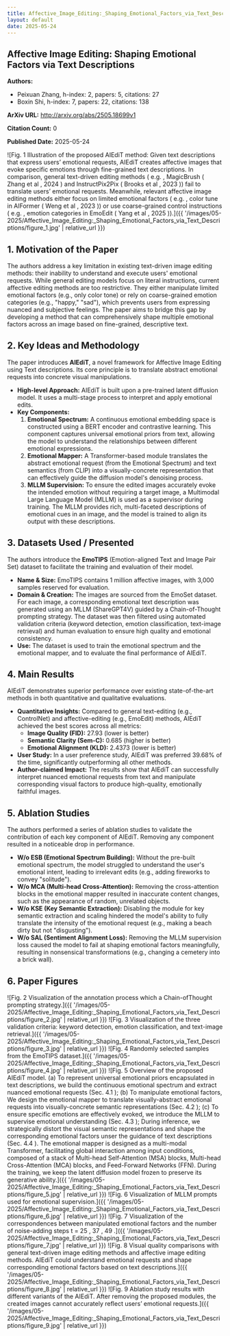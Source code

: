 ```yaml
---
title: Affective_Image_Editing:_Shaping_Emotional_Factors_via_Text_Descriptions
layout: default
date: 2025-05-24
---
```

## Affective Image Editing: Shaping Emotional Factors via Text Descriptions
**Authors:**
- Peixuan Zhang, h-index: 2, papers: 5, citations: 27
- Boxin Shi, h-index: 7, papers: 22, citations: 138

**ArXiv URL:** http://arxiv.org/abs/2505.18699v1

**Citation Count:** 0

**Published Date:** 2025-05-24

![Fig. 1 Illustration of the proposed AIEdiT method: Given text descriptions that express users’ emotional requests, AIEdiT creates affective images that evoke specific emotions through fine-grained text descriptions. In comparison, general text-driven editing methods ( e.g. , MagicBrush ( Zhang et al , 2024 ) and InstructPix2Pix ( Brooks et al , 2023 )) fail to translate users’ emotional requests. Meanwhile, relevant affective image editing methods either focus on limited emotional factors ( e.g. , color tune in AIFormer ( Weng et al , 2023 )) or use coarse-grained control instructions ( e.g. , emotion categories in EmoEdit ( Yang et al , 2025 )).]({{ '/images/05-2025/Affective_Image_Editing:_Shaping_Emotional_Factors_via_Text_Descriptions/figure_1.jpg' | relative_url }})
## 1. Motivation of the Paper
The authors address a key limitation in existing text-driven image editing methods: their inability to understand and execute users' emotional requests. While general editing models focus on literal instructions, current affective editing methods are too restrictive. They either manipulate limited emotional factors (e.g., only color tone) or rely on coarse-grained emotion categories (e.g., "happy," "sad"), which prevents users from expressing nuanced and subjective feelings. The paper aims to bridge this gap by developing a method that can comprehensively shape multiple emotional factors across an image based on fine-grained, descriptive text.

## 2. Key Ideas and Methodology
The paper introduces **AIEdiT**, a novel framework for Affective Image Editing using Text descriptions. Its core principle is to translate abstract emotional requests into concrete visual manipulations.

- **High-level Approach:** AIEdiT is built upon a pre-trained latent diffusion model. It uses a multi-stage process to interpret and apply emotional edits.
- **Key Components:**
    1.  **Emotional Spectrum:** A continuous emotional embedding space is constructed using a BERT encoder and contrastive learning. This component captures universal emotional priors from text, allowing the model to understand the relationships between different emotional expressions.
    2.  **Emotional Mapper:** A Transformer-based module translates the abstract emotional request (from the Emotional Spectrum) and text semantics (from CLIP) into a visually-concrete representation that can effectively guide the diffusion model's denoising process.
    3.  **MLLM Supervision:** To ensure the edited images accurately evoke the intended emotion without requiring a target image, a Multimodal Large Language Model (MLLM) is used as a supervisor during training. The MLLM provides rich, multi-faceted descriptions of emotional cues in an image, and the model is trained to align its output with these descriptions.

## 3. Datasets Used / Presented
The authors introduce the **EmoTIPS** (Emotion-aligned Text and Image Pair Set) dataset to facilitate the training and evaluation of their model.

- **Name & Size:** EmoTIPS contains 1 million affective images, with 3,000 samples reserved for evaluation.
- **Domain & Creation:** The images are sourced from the EmoSet dataset. For each image, a corresponding emotional text description was generated using an MLLM (ShareGPT4V) guided by a Chain-of-Thought prompting strategy. The dataset was then filtered using automated validation criteria (keyword detection, emotion classification, text-image retrieval) and human evaluation to ensure high quality and emotional consistency.
- **Use:** The dataset is used to train the emotional spectrum and the emotional mapper, and to evaluate the final performance of AIEdiT.

## 4. Main Results
AIEdiT demonstrates superior performance over existing state-of-the-art methods in both quantitative and qualitative evaluations.

- **Quantitative Insights:** Compared to general text-editing (e.g., ControlNet) and affective-editing (e.g., EmoEdit) methods, AIEdiT achieved the best scores across all metrics:
    - **Image Quality (FID):** 27.93 (lower is better)
    - **Semantic Clarity (Sem-C):** 0.685 (higher is better)
    - **Emotional Alignment (KLD):** 2.4373 (lower is better)
- **User Study:** In a user preference study, AIEdiT was preferred 39.68% of the time, significantly outperforming all other methods.
- **Author-claimed Impact:** The results show that AIEdiT can successfully interpret nuanced emotional requests from text and manipulate corresponding visual factors to produce high-quality, emotionally faithful images.

## 5. Ablation Studies
The authors performed a series of ablation studies to validate the contribution of each key component of AIEdiT. Removing any component resulted in a noticeable drop in performance.

- **W/o ESB (Emotional Spectrum Building):** Without the pre-built emotional spectrum, the model struggled to understand the user's emotional intent, leading to irrelevant edits (e.g., adding fireworks to convey "solitude").
- **W/o MCA (Multi-head Cross-Attention):** Removing the cross-attention blocks in the emotional mapper resulted in inaccurate content changes, such as the appearance of random, unrelated objects.
- **W/o KSE (Key Semantic Extraction):** Disabling the module for key semantic extraction and scaling hindered the model's ability to fully translate the intensity of the emotional request (e.g., making a beach dirty but not "disgusting").
- **W/o SAL (Sentiment Alignment Loss):** Removing the MLLM supervision loss caused the model to fail at shaping emotional factors meaningfully, resulting in nonsensical transformations (e.g., changing a cemetery into a brick wall).

## 6. Paper Figures
![Fig. 2 Visualization of the annotation process which a Chain-ofThought prompting strategy.]({{ '/images/05-2025/Affective_Image_Editing:_Shaping_Emotional_Factors_via_Text_Descriptions/figure_2.jpg' | relative_url }})
![Fig. 3 Visualization of the three validation criteria: keyword detection, emotion classification, and text-image retrieval.]({{ '/images/05-2025/Affective_Image_Editing:_Shaping_Emotional_Factors_via_Text_Descriptions/figure_3.jpg' | relative_url }})
![Fig. 4 Randomly selected samples from the EmoTIPS dataset.]({{ '/images/05-2025/Affective_Image_Editing:_Shaping_Emotional_Factors_via_Text_Descriptions/figure_4.jpg' | relative_url }})
![Fig. 5 Overview of the proposed AIEdiT model. (a) To represent universal emotional priors encapsulated in text descriptions, we build the continuous emotional spectrum and extract nuanced emotional requests (Sec. 4.1 ); (b) To manipulate emotional factors, We design the emotional mapper to translate visually-abstract emotional requests into visually-concrete semantic representations (Sec. 4.2 ); (c) To ensure specific emotions are effectively evoked, we introduce the MLLM to supervise emotional understanding (Sec. 4.3 ); During inference, we strategically distort the visual semantic representations and shape the corresponding emotional factors unser the guidance of text descriptions (Sec. 4.4 ). The emotional mapper is designed as a multi-modal Transformer, facilitating global interaction among input conditions, composed of a stack of Multi-head Self-Attention (MSA) blocks, Multi-head Cross-Attention (MCA) blocks, and Feed-Forward Networks (FFN). During the training, we keep the latent diffusion model frozen to preserve its generative ability.]({{ '/images/05-2025/Affective_Image_Editing:_Shaping_Emotional_Factors_via_Text_Descriptions/figure_5.jpg' | relative_url }})
![Fig. 6 Visualization of MLLM prompts used for emotional supervision.]({{ '/images/05-2025/Affective_Image_Editing:_Shaping_Emotional_Factors_via_Text_Descriptions/figure_6.jpg' | relative_url }})
![Fig. 7 Visualization of the correspondences between manipulated emotional factors and the number of noise-adding steps t = 25 , 37 , 49 .]({{ '/images/05-2025/Affective_Image_Editing:_Shaping_Emotional_Factors_via_Text_Descriptions/figure_7.jpg' | relative_url }})
![Fig. 8 Visual quality comparisons with general text-driven image editing methods and affective image editing methods. AIEdiT could understand emotional requests and shape corresponding emotional factors based on text descriptions.]({{ '/images/05-2025/Affective_Image_Editing:_Shaping_Emotional_Factors_via_Text_Descriptions/figure_8.jpg' | relative_url }})
![Fig. 9 Ablation study results with different variants of the AIEdiT. After removing the proposed modules, the created images cannot accurately reflect users’ emotional requests.]({{ '/images/05-2025/Affective_Image_Editing:_Shaping_Emotional_Factors_via_Text_Descriptions/figure_9.jpg' | relative_url }})
